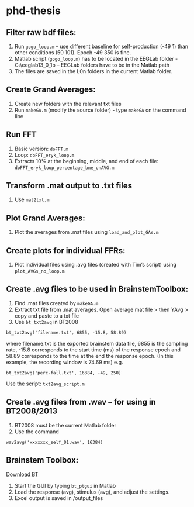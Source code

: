 # phd-thesis

## Filter raw bdf files:
1.	Run `gogo_loop.m` – use different baseline for self-production (-49 1) than other conditions (50 101). Epoch -49 350 is fine.
2.	Matlab script (`gogo_loop.m`) has to be located in the EEGLab folder - C:\eeglab13_0_1b – EEGLab folders have to be in the Matlab path
3.	The files are saved in the L0n folders in the current Matlab folder.

## Create Grand Averages:
1.	Create new folders with the relevant txt files
2.	Run `makeGA.m` (modify the source folder) - type `makeGA` on the command line

## Run FFT
1. Basic version: `doFFT.m`
2. Loop: `doFFT_eryk_loop.m`
3. Extracts 10% at the beginning, middle, and end of each file: `doFFT_eryk_loop_percentage_bme_onAVG.m`

## Transform .mat output to .txt files
1. Use `mat2txt.m`

## Plot Grand Averages:
1.	Plot the averages from .mat files using `load_and_plot_GAs.m`

## Create plots for individual FFRs:
1.	Plot individual files using .avg files (created with Tim’s script) using `plot_AVGs_no_loop.m`

## Create .avg files to be used in BrainstemToolbox:
1.	Find .mat files created by `makeGA.m`
2.	Extract txt file from .mat averages. Open average mat file > then YAvg > copy and paste to a txt file
3.	Use `bt_txt2avg` in BT2008
```
bt_txt2avg('filename.txt', 6855, -15.8, 58.89)
```
where filename.txt is the exported brainstem data file, 6855 is the sampling rate, -15.8 corresponds to the start time (ms) of the response epoch and 58.89 corresponds to the time at the end the response epoch. (In this example, the recording window is 74.69 ms)
e.g.
```
bt_txt2avg('perc-fall.txt', 16384, -49, 250)
```
Use the script: `txt2avg_script.m`

## Create .avg files from .wav – for using in BT2008/2013
1.	BT2008 must be the current Matlab folder
2.	Use the command 
```
wav2avg('xxxxxxx_self_01.wav', 16384)
```

## Brainstem Toolbox:
[Download BT](http://www.brainvolts.northwestern.edu/form/freeware.php)

1.	Start the GUI by typing `bt_ptgui` in Matlab
2.	Load the response (avg), stimulus (avg), and adjust the settings.
3.	Excel output is saved in /output_files
